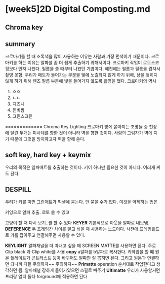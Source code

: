 [week5]2D Digital Composting.md
=============
Chroma key
-------------
## summary
크로마키를 할 때 초록색을 많이 사용하는 이유는 사람과 가장 먼색이기 때문이다. 크로마키를 하는 이유는 알파를 좀 더 쉽게 추출하기 위해서이다. 크로마키 작업이 로토스코핑보다 먼저 나왔다. 필름을 쓸 때부터 나왔던 기법이다. 예전에는 필름과 필름을 겹쳐서 촬영 못함. 우리가 매트가 들어가는 부분을 빛에 노출되지 않게 하기 위해, 상을 맺히지 않게 하기 위해 렌즈 필름 부분에 빛을 들어가지 않도록 촬영을 했다. 
크로마키의 역사
1. ㅇㅇ
2. ㄴㄴ
3. 디즈니
4. 돈비쌈
5. 그린스크린

=============
Chroma Key Lighting
크로마키 방에 쏟아지는 조명들 중 천장에 달린 두개는 피사체를 향한 것이 아니라 벽을 향한 것이다. 사람의 그림자가 벽에 지기 때문에 그것을 방지하고자 벽을 향해 쏜다. 

## soft key, hard key + keymix
우리의 목적은 알파매트를 추출하는 것이다. 키어 하나만 필요한 것이 아니다. 여러개 써도 된다. 
## DESPILL
우리가 키를 따면 그린매트가 픽셀에 묻는다. 안 묻을 수가 없다. 이것을 억제하는 법은

키잉으로 알파 추출. 로토 쓸 수 있고 

고양이 할 때 다시 보기..뭘 할 수 있다
**KEYER**
기본적으로 아웃을 알파로 내보냄. 
**DEFERENCE**
두 프레임간 차이를 알고 싶을 때 사용하는 노드이다. 사전에 프레임홀드로 키를 잡아주고 연결해주면 사용할 수 있다. 

**KEYLIGHT**
알파채널을 더 따내고 싶을 때 SCREEN MATTE를 사용하면 된다. 주로 Clip black 과 Clip white를 사용 
**copy**
a알파를 b알파로 복사한다. 키작업을 할 떄 원본 플레이트가 콘트라스트 등이 바뀌어도 알파만 잘 뽑히면 된다. 그리고 원본과 연결하면 되니까 다들 주의하자~~ 주의하자~~ 
**Primatte**
operation 순서대로 작업한다고 생각하면 됨. 
알파채널 강하게 들어가있으면 스필로 빼주기 
**Ultimatte**
우리가 사용할거면 프리랑 얼티 둘다 forground에 적용하면 된다 
